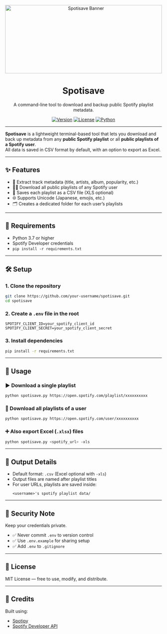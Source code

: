 <p align="center">
  <img src="https://github.com/user-attachments/assets/e0fa1f38-f71b-496f-ac65-c08bf222382b" alt="Spotisave Banner" style="width:100%; max-height:220px; object-fit:cover;">
</p>

<h1 align="center">Spotisave</h1>

<p align="center">
  A command-line tool to download and backup public Spotify playlist metadata.
</p>

<p align="center">
  <a href="#"><img alt="Version" src="https://img.shields.io/badge/version-1.0.0-blue.svg"></a>
  <a href="#"><img alt="License" src="https://img.shields.io/badge/license-MIT-green.svg"></a>
  <a href="#"><img alt="Python" src="https://img.shields.io/badge/python-3.7+-yellow.svg"></a>
</p>

---
**Spotisave** is a lightweight terminal-based tool that lets you download and back up metadata from any **public Spotify playlist** or all **public playlists of a Spotify user**.  
All data is saved in CSV format by default, with an option to export as Excel.

---

## ✨ Features

- 🎵 Extract track metadata (title, artists, album, popularity, etc.)
- 🧑‍💼 Download all public playlists of any Spotify user
- 📂 Saves each playlist as a CSV file (XLS optional)
- 🌐 Supports Unicode (Japanese, emojis, etc.)
- 🗂️ Creates a dedicated folder for each user’s playlists

---

## 🔧 Requirements

- Python 3.7 or higher
- Spotify Developer credentials
- `pip install -r requirements.txt`

---

## 🛠️ Setup

### 1. Clone the repository

```bash
git clone https://github.com/your-username/spotisave.git
cd spotisave
```

### 2. Create a `.env` file in the root

```env
SPOTIFY_CLIENT_ID=your_spotify_client_id
SPOTIFY_CLIENT_SECRET=your_spotify_client_secret
```

### 3. Install dependencies

```bash
pip install -r requirements.txt
```

---

## 🚀 Usage

### ▶ Download a single playlist

```bash
python spotisave.py https://open.spotify.com/playlist/xxxxxxxxxx
```

### 👤 Download all playlists of a user

```bash
python spotisave.py https://open.spotify.com/user/xxxxxxxxxx
```

### ➕ Also export Excel (`.xlsx`) files

```bash
python spotisave.py <spotify_url> -xls
```

---

## 📁 Output Details

- Default format: `.csv` (Excel optional with `-xls`)
- Output files are named after playlist titles
- For user URLs, playlists are saved inside:
  ```
  <username>'s spotify playlist data/
  ```

---

## 🔐 Security Note

Keep your credentials private.

- ✅ Never commit `.env` to version control
- ✅ Use `.env.example` for sharing setup
- ✅ Add `.env` to `.gitignore`

---

## 📄 License

MIT License — free to use, modify, and distribute.

---

## 🤝 Credits

Built using:
- [Spotipy](https://github.com/plamere/spotipy)
- [Spotify Developer API](https://developer.spotify.com/documentation/web-api)
